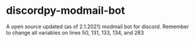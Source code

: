 # discordpy-modmail-bot
 A open source updated (as of 2.1.2021) modmail bot for discord.
 Remember to change all variables on lines 50, 131, 133, 134, and 283